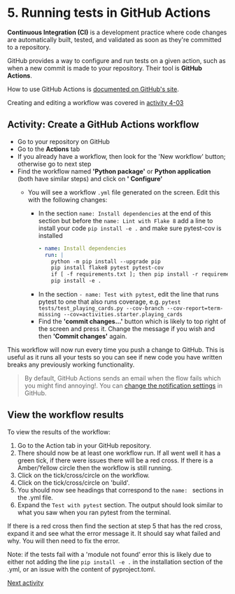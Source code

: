 # 5. Running tests in GitHub Actions

**Continuous Integration (CI)** is a development practice where code changes are automatically built, tested, and
validated as soon as they're committed to a repository.

GitHub provides a way to configure and run tests on a given action, such as when a new commit is made to your
repository.
Their tool is **GitHub Actions**.

How to use GitHub Actions is [documented on GitHub's site](https://docs.github.com/en/actions/writing-workflows).

Creating and editing a workflow was covered in [activity 4-03](../4_code_quality/4-03-github-actions.md)

## Activity: Create a GitHub Actions workflow

- Go to your repository on GitHub
- Go to the **Actions** tab
- If you already have a workflow, then look for the 'New workflow' button; otherwise go to next step
- Find the workflow named **'Python package'** or **Python application** (both have similar steps) and click on **'
  Configure'**
    - You will see a workflow `.yml` file generated on the screen. Edit this with the following changes:

        - In the section `name: Install dependencies` at the end of this section but before the `name: Lint with Flake
          8` add a line to install your code `pip install -e .` and make sure pytest-cov is installed
          ```yaml
          - name: Install dependencies
            run: |
              python -m pip install --upgrade pip
              pip install flake8 pytest pytest-cov
              if [ -f requirements.txt ]; then pip install -r requirements.txt; fi
              pip install -e .
          ```
        - In the section `- name: Test with pytest`, edit the line that runs pytest to one that also runs coverage, e.g.
          `pytest tests/test_playing_cards.py --cov-branch --cov-report=term-missing --cov=activities.starter.playing_cards`
        - Find the **'commit changes...'** button which is likely to top right of the screen and press it. Change the
          message if you wish and then **'Commit changes'** again.

This workflow will now run every time you push a change to GitHub. This is useful as it runs all your tests so you can
see if new code you have written breaks any previously working functionality.

> By default, GitHub Actions sends an email when the flow fails which you might find annoying!. You
> can [change the notification settings](https://docs.github.com/en/account-and-profile/managing-subscriptions-and-notifications-on-github/setting-up-notifications/configuring-notifications#)
> in GitHub.

## View the workflow results

To view the results of the workflow:

1. Go to the Action tab in your GitHub repository.
2. There should now be at least one workflow run. If all went well it has a green tick, if there were issues there will
   be a red cross. If there is a Amber/Yellow circle then the workflow is still running.
3. Click on the tick/cross/circle on the workflow.
4. Click on the tick/cross/circle on 'build'.
5. You should now see headings that correspond to the `name: ` sections in the .yml file.
6. Expand the `Test with pytest` section. The output should look similar to what you saw when you ran pytest from the
   terminal.

If there is a red cross then find the section at step 5 that has the red cross, expand it and see what the error message
it. It should say what failed and why. You will then need to fix the error.

Note: if the tests fail with a 'module not found' error this is likely due to either not adding the line
`pip install -e .` in the installation section of the .yml, or an issue with the content of pyproject.toml.

[Next activity](9-06-further.md)